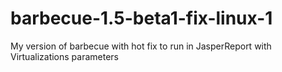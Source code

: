 # barbecue-1.5-beta1-fix-linux-1
My version of barbecue with hot fix to run in JasperReport with Virtualizations parameters
